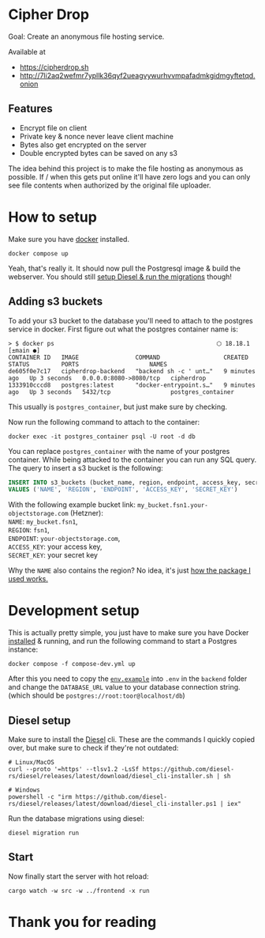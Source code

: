 # Cipher Drop

Goal: Create an anonymous file hosting service.

Available at
- https://cipherdrop.sh
- http://7li2aq2wefmr7ypllk36qyf2ueagvywurhvvmpafadmkgidmgyftetqd.onion

## Features
- Encrypt file on client
- Private key & nonce never leave client machine
- Bytes also get encrypted on the server
- Double encrypted bytes can be saved on any s3

The idea behind this project is to make the file hosting as anonymous as possible. If / when this gets put online it'll have zero logs and you can only see file contents when authorized by the original file uploader.

# How to setup
Make sure you have [docker](https://docs.docker.com/engine/install/) installed.
```
docker compose up
```
Yeah, that's really it. It should now pull the Postgresql image & build the webserver. You should still [setup Diesel & run the migrations](https://github.com/Hattorius/CipherDrop?tab=readme-ov-file#diesel-setup) though!

## Adding s3 buckets
To add your s3 bucket to the database you'll need to attach to the postgres service in docker. First figure out what the postgres container name is:
```
> $ docker ps                                              ⬡ 18.18.1 [±main ●]
CONTAINER ID   IMAGE                COMMAND                  CREATED         STATUS         PORTS                    NAMES
de605f0e7c17   cipherdrop-backend   "backend sh -c ' unt…"   9 minutes ago   Up 3 seconds   0.0.0.0:8080->8080/tcp   cipherdrop
1333910cccd8   postgres:latest      "docker-entrypoint.s…"   9 minutes ago   Up 3 seconds   5432/tcp                 postgres_container
```
This usually is `postgres_container`, but just make sure by checking.

Now run the following command to attach to the container:
```shell
docker exec -it postgres_container psql -U root -d db
```
You can replace `postgres_container` with the name of your postgres container. While being attacked to the container you can run any SQL query. The query to insert a s3 bucket is the following:

```sql
INSERT INTO s3_buckets (bucket_name, region, endpoint, access_key, secret_key)
VALUES ('NAME', 'REGION', 'ENDPOINT', 'ACCESS_KEY', 'SECRET_KEY')
```
With the following example bucket link: `my_bucket.fsn1.your-objectstorage.com` (Hetzner):  
`NAME`: `my_bucket.fsn1`,  
`REGION`: `fsn1`,  
`ENDPOINT`: `your-objectstorage.com`,  
`ACCESS_KEY`: your access key,  
`SECRET_KEY`: your secret key

Why the `NAME` also contains the region? No idea, it's just [how the package I used works.](https://github.com/durch/rust-s3/blob/7c6fdc0646704eac315c11eb60bf9f125975159b/s3/src/bucket.rs#L2548)

# Development setup

This is actually pretty simple, you just have to make sure you have Docker [installed](https://docs.docker.com/desktop/) & running, and run the following command to start a Postgres instance:
```shell
docker compose -f compose-dev.yml up
```

After this you need to copy the [`env.example`](https://github.com/Hattorius/CipherDrop/blob/main/backend/.env) into `.env` in the `backend` folder and change the `DATABASE_URL` value to your database connection string. (which should be `postgres://root:toor@localhost/db`)

## Diesel setup

Make sure to install the [Diesel](https://diesel.rs/guides/getting-started) cli. These are the commands I quickly copied over, but make sure to check if they're not outdated:
```shell
# Linux/MacOS
curl --proto '=https' --tlsv1.2 -LsSf https://github.com/diesel-rs/diesel/releases/latest/download/diesel_cli-installer.sh | sh

# Windows
powershell -c "irm https://github.com/diesel-rs/diesel/releases/latest/download/diesel_cli-installer.ps1 | iex"
```  

Run the database migrations using diesel:
```shell
diesel migration run
```  

## Start

Now finally start the server with hot reload:
```shell
cargo watch -w src -w ../frontend -x run
```

# Thank you for reading
